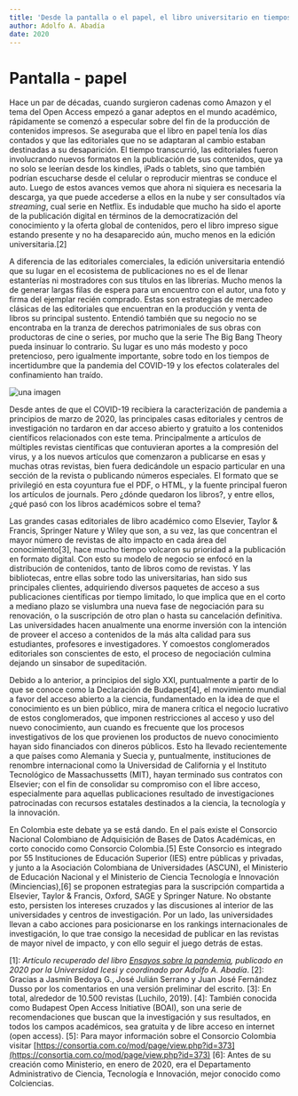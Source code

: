 ```yaml
---
title: 'Desde la pantalla o el papel, el libro universitario en tiempos de pandemia[1]'
author: Adolfo A. Abadía
date: 2020
---
```


# Pantalla - papel

Hace un par de décadas, cuando surgieron cadenas como Amazon y el tema del Open Access empezó a ganar adeptos en el mundo académico, rápidamente se comenzó a especular sobre del fin de la producción de contenidos impresos. Se aseguraba que el libro en papel tenía los días contados y que las editoriales que no se adaptaran al cambio estaban destinadas a su desaparición. El tiempo transcurrió, las editoriales fueron involucrando nuevos formatos en la publicación de sus contenidos, que ya no solo se leerían desde los kindles, iPads o tablets, sino que también podrían escucharse desde el celular o reproducir mientras se conduce el auto. Luego de estos avances vemos que ahora ni siquiera es necesaria la descarga, ya que puede accederse a ellos en la nube y ser consultados vía _streaming_, cual serie en Netflix. Es indudable que mucho ha sido el aporte de la publicación digital en términos de la democratización del conocimiento y la oferta global de contenidos, pero el libro impreso sigue estando presente y no ha desaparecido aún, mucho menos en la edición universitaria.\[2\]

A diferencia de las editoriales comerciales, la edición universitaria entendió que su lugar en el ecosistema de publicaciones no es el de llenar estanterías ni mostradores con sus títulos en las librerías. Mucho menos la de generar largas filas de espera para un encuentro con el autor, una foto y firma del ejemplar recién comprado. Estas son estrategias de mercadeo clásicas de las editoriales que encuentran en la producción y venta de libros su principal sustento. Entendió también que su negocio no se encontraba en la tranza de derechos patrimoniales de sus obras con productoras de cine o series, por mucho que la serie The Big Bang Theory pueda insinuar lo contrario. Su lugar es uno más modesto y poco pretencioso, pero igualmente importante, sobre todo en los tiempos de incertidumbre que la pandemia del COVID-19 y los efectos colaterales del confinamiento han traído.

![una imagen](https://www.printsimpleindia.com/wp-content/uploads/2020/09/book_guide_hero_books.png)

Desde antes de que el COVID-19 recibiera la caracterización de pandemia a principios de marzo de 2020, las principales casas editoriales y centros de investigación no tardaron en dar acceso abierto y gratuito a los contenidos científicos relacionados con este tema. Principalmente a artículos de múltiples revistas científicas que contuvieran aportes a la compresión del virus, y a los nuevos artículos que comenzaron a publicarse en esas y muchas otras revistas, bien fuera dedicándole un espacio particular en una sección de la revista o publicando números especiales. El formato que se privilegió en esta coyuntura fue el PDF, o HTML, y la fuente principal fueron los artículos de journals. Pero ¿dónde quedaron los libros?, y entre ellos, ¿qué pasó con los libros académicos sobre el tema?

Las grandes casas editoriales de libro académico como Elsevier, Taylor & Francis, Springer Nature y Wiley que son, a su vez, las que concentran el mayor número de revistas de alto impacto en cada área del conocimiento\[3\], hace mucho tiempo volcaron su prioridad a la publicación en formato digital. Con esto su modelo de negocio se enfocó en la distribución de contenidos, tanto de libros como de revistas. Y las bibliotecas, entre ellas sobre todo las universitarias, han sido sus principales clientes, adquiriendo diversos paquetes de acceso a sus publicaciones científicas por tiempo limitado, lo que implica que en el corto a mediano plazo se vislumbra una nueva fase de negociación para su renovación, o la suscripción de otro plan o hasta su cancelación definitiva. Las universidades hacen anualmente una enorme inversión con la intención de proveer el acceso a contenidos de la más alta calidad para sus estudiantes, profesores e investigadores. Y comoestos conglomerados editoriales son conscientes de esto, el proceso de negociación culmina dejando un sinsabor de supeditación.

Debido a lo anterior, a principios del siglo XXI, puntualmente a partir de lo que se conoce como la Declaración de Budapest\[4\], el movimiento mundial a favor del acceso abierto a la ciencia, fundamentado en la idea de que el conocimiento es un bien público, mira de manera crítica el negocio lucrativo de estos conglomerados, que imponen restricciones al acceso y uso del nuevo conocimiento, aun cuando es frecuente que los procesos investigativos de los que provienen los productos de nuevo conocimiento hayan sido financiados con dineros públicos. Esto ha llevado recientemente a que países como Alemania y Suecia y, puntualmente, instituciones de renombre internacional como la Universidad de California y el Instituto Tecnológico de Massachussetts \(MIT\), hayan terminado sus contratos con Elsevier; con el fin de consolidar su compromiso con el libre acceso, especialmente para aquellas publicaciones resultado de investigaciones patrocinadas con recursos estatales destinados a la ciencia, la tecnología y la innovación.

En Colombia este debate ya se está dando. En el país existe el Consorcio Nacional Colombiano de Adquisición de Bases de Datos Académicas, en corto conocido como Consorcio Colombia.\[5\] Este Consorcio es integrado por 55 Instituciones de Educación Superior \(IES\) entre públicas y privadas, y junto a la Asociación Colombiana de Universidades \(ASCUN\), el Ministerio de Educación Nacional y el Ministerio de Ciencia Tecnología e Innovación \(Minciencias\),\[6\] se proponen estrategias para la suscripción compartida a Elsevier, Taylor & Francis, Oxford, SAGE y Springer Nature. No obstante esto, persisten los intereses cruzados y las discusiones al interior de las universidades y centros de investigación. Por un lado, las universidades llevan a cabo acciones para posicionarse en los rankings internacionales de investigación, lo que trae consigo la necesidad de publicar en las revistas de mayor nivel de impacto, y con ello seguir el juego detrás de estas.

\[1\]: _Artículo recuperado del libro_ [_Ensayos sobre la pandemia_](https://www.academia.edu/download/64720446/Ensayos_sobre_la_pandemia_1_.pdf)_, publicado en 2020 por la Universidad Icesi y coordinado por Adolfo A. Abadía_. \[2\]: Gracias a Jasmín Bedoya G., José Julián Serrano y Juan José Fernández Dusso por los comentarios en una versión preliminar del escrito. \[3\]: En total, alrededor de 10.500 revistas \(Luchilo, 2019\). \[4\]: También conocida como Budapest Open Access Initiative \(BOAI\), son una serie de recomendaciones que buscan que la investigación y sus resultados, en todos los campos académicos, sea gratuita y de libre acceso en internet \(open access\). \[5\]: Para mayor información sobre el Consorcio Colombia visitar [https://consortia.com.co/mod/page/view.php?id=373](https://consortia.com.co/mod/page/view.php?id=373) \[6\]: Antes de su creación como Ministerio, en enero de 2020, era el Departamento Administrativo de Ciencia, Tecnología e Innovación, mejor conocido como Colciencias.

